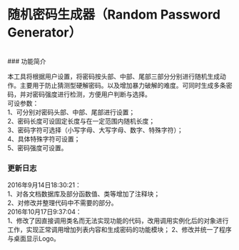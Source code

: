 # 随机密码生成器（Random Password Generator）
<br>
### 功能简介

本工具将根据用户设置，将密码按头部、中部、尾部三部分分别进行随机生成动作。主要用于防止猜测型硬解密码。以及增加暴力破解的难度。可同时生成多条密码，并对密码强度进行检测，方便用户判断与选择。
<br>
可设参数：<br>
1、可分别对密码头部、中部、尾部进行设置；<br>
2、密码长度可设固定长度与在一定范围内随机长度；<br>
3、密码字符可选择（小写字母、大写字母、数字、特殊字符）；<br>
4、具体特殊字符可设置；<br>
5、密码强度可设置。<br>




### 更新日志<br>

2016年9月14日18:30:21：<br>
  1、对各文档数据库及部分函数值、类等增加了注释块；<br>
  2、对修改并整理代码中不需要的部分。<br>
2016年10月17日9:37:04：<br>
  1、修改了因直接调用类名而无法实现功能的代码，改用调用实例化后的对象进行工作，实现正常调用增加列表内容和生成密码的功能模块；
  2、修改并统一了程序与桌面显示Logo。

